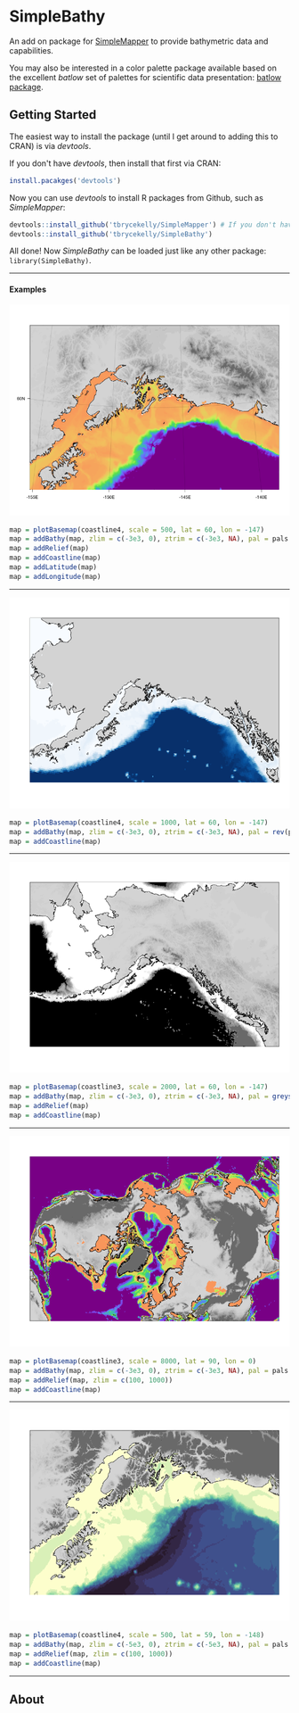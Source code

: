 # SimpleBathy

An add on package for [SimpleMapper](https://github.com/tbrycekelly/SimpleMapper) to provide bathymetric data and capabilities.

You may also be interested in a color palette package available based on the excellent _batlow_ set of palettes for scientific data presentation: [batlow package](https://github.com/tbrycekelly/batlow).

## Getting Started

The easiest way to install the package (until I get around to adding this to CRAN) is via *devtools*.

If you don't have *devtools*, then install that first via CRAN:

``` r
install.pacakges('devtools')
```

Now you can use *devtools* to install R packages from Github, such as *SimpleMapper*:

``` r
devtools::install_github('tbrycekelly/SimpleMapper') # If you don't have it already.
devtools::install_github('tbrycekelly/SimpleBathy')
```

All done! Now *SimpleBathy* can be loaded just like any other package: `library(SimpleBathy)`.

------------------------------------------------------------------------

#### Examples

<img src="figures/Map1.png"/>

```r
map = plotBasemap(coastline4, scale = 500, lat = 60, lon = -147)
map = addBathy(map, zlim = c(-3e3, 0), ztrim = c(-3e3, NA), pal = pals::cubicl(128))
map = addRelief(map)
map = addCoastline(map)
map = addLatitude(map)
map = addLongitude(map)
```

------------------------------------------------------------------------

<img src="figures/Map2.png"/>

```r
map = plotBasemap(coastline4, scale = 1000, lat = 60, lon = -147)
map = addBathy(map, zlim = c(-3e3, 0), ztrim = c(-3e3, NA), pal = rev(pals::brewer.blues(32)))
map = addCoastline(map)
```

------------------------------------------------------------------------

<img src="figures/Map3.png"/>

```r
map = plotBasemap(coastline3, scale = 2000, lat = 60, lon = -147)
map = addBathy(map, zlim = c(-3e3, 0), ztrim = c(-3e3, NA), pal = greyscale(8))
map = addRelief(map)
map = addCoastline(map)
```

------------------------------------------------------------------------

<img src="figures/Map4.png"/>

```r
map = plotBasemap(coastline3, scale = 8000, lat = 90, lon = 0)
map = addBathy(map, zlim = c(-3e3, 0), ztrim = c(-3e3, NA), pal = pals::cubicl(8))
map = addRelief(map, zlim = c(100, 1000))
map = addCoastline(map)
```

------------------------------------------------------------------------

<img src="figures/Map5.png"/>

```r
map = plotBasemap(coastline4, scale = 500, lat = 59, lon = -148)
map = addBathy(map, zlim = c(-5e3, 0), ztrim = c(-5e3, NA), pal = pals::ocean.deep(16), trim = F)
map = addRelief(map, zlim = c(100, 1000))
map = addCoastline(map)
```

------------------------------------------------------------------------

## About
